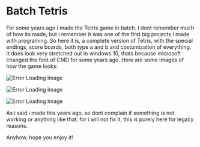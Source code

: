 # Batch Tetris

For some years ago i made the Tetris game in batch. I dont remember much of how its made, but i remember it was one of the first big projects i made with programing. So here it is, a complete version of Tetris, with the special endings, score boards, both type a and b and costumization of everything. It does look very stretched out in windows 10, thats because microsoft changed the font of CMD for some years ago. Here are some images of how the game looks:

![Error Loading Image](https://zsn7dg.db.files.1drv.com/y4mzSF4no_Gfr44zoRZr4LM0XhfmI9P_xYBPXODi8MDEdgFTiJS2J33uDiPn7J3_dw96BuB8OVxLIQgPi_RqIeesSOdAGxZVW__Sn2zzpsJ3c_RQOROIdm2x4CatGn4yPt2t_LzRCLY8WyKsjRiavC32r3k-5Y-A_yIgOLdVakR1u0EXHhbya1cBw8tSgGv7g1OKXSsYoUdkC7k0WjMuNWmCA/sample1.PNG?psid=1)

![Error Loading Image](https://y07u0w.db.files.1drv.com/y4mEd43LNV5-O6VGEEfffN39wKJBdOrTl7OOVCeniCf36zWBA0i-ts1qWkadVOfig2hU2ad3yxN4aNdy1vint3YQqC4Ga9O8gy2UZShHqtC29KV_Q-s4N1L3xe0jnFEwUo7JNFdVY6TZ5rHPJPvzMeMlhZyfGXNWNYIcgmgrc1ge2lk97ZxTU7ezJQBCDAxP9hxRkp_Hzd-lxpreyTa0Pnr-A/sample2.PNG?psid=1)

![Error Loading Image](https://mnosmq.db.files.1drv.com/y4mqOGH85_-Qdy8YdEaO4qJAVQt6zL5OatiN-2LpIs6fV8eHJTIoRq9bcJo1YC1JzI6RxnTftgJEdoltDEpWutf1WCAr-9azAHIH2Kbk7Ciw_tinx9v1r5qVMUv8Bp421UHfrcjB1SYYWrTzvfr9foWU5V22sWYv4N7_KC8SDwsa5KQayPCqnUDC0gWpkInFYAE_9TyvZ14qgjMgft80N5Czw/sample3.PNG?psid=1)

As i said i made this years ago, so dont complain if something is not working or anything like that, for i will not fix it, this is purely here for legacy reasons.

Anyhow, hope you enjoy it!
